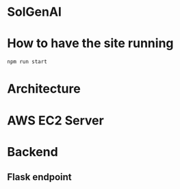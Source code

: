 # SolGenAI

# How to have the site running
```
npm run start
```
# Architecture
# AWS EC2 Server
# Backend
## Flask endpoint

